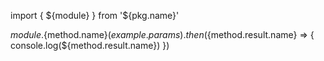 import { ${module} } from '${pkg.name}'

${module}.${method.name}(${example.params})
    .then(${method.result.name} => {
        console.log(${method.result.name})
    })